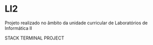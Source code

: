 # LI2
Projeto realizado no âmbito da unidade curricular de Laboratórios de Informática II

STACK TERMINAL PROJECT
